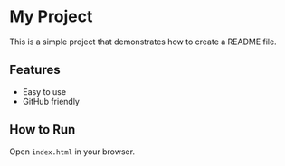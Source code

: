 # My Project

This is a simple project that demonstrates how to create a README file.

## Features

- Easy to use
- GitHub friendly

## How to Run

Open `index.html` in your browser.
